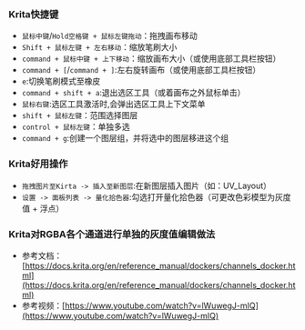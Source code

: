 ### Krita快捷键
* `鼠标中键`/`Hold空格键 + 鼠标左键拖动`：拖拽画布移动
* `Shift + 鼠标左键 + 左右移动`：缩放笔刷大小
* `command + 鼠标中键 + 上下移动`：缩放画布大小（或使用底部工具栏按钮）
* `command + [`/`command + ]`:左右旋转画布（或使用底部工具栏按钮）
* `e`:切换笔刷模式至橡皮
* `command + shift + a`:退出选区工具（或着画布之外鼠标单击）
* `鼠标右键`:选区工具激活时,会弹出选区工具上下文菜单
* `shift + 鼠标左键`：范围选择图层
* `control + 鼠标左键`：单独多选
* `command + g`:创建一个图层组，并将选中的图层移进这个组

### Krita好用操作
* `拖拽图片至Kirta -> 插入至新图层`:在新图层插入图片（如：UV_Layout）
* `设置 -> 面板列表 -> 量化拾色器`:勾选打开量化拾色器（可更改色彩模型为灰度值 + 浮点）

### Krita对RGBA各个通道进行单独的灰度值编辑做法
* 参考文档：[https://docs.krita.org/en/reference_manual/dockers/channels_docker.html](https://docs.krita.org/en/reference_manual/dockers/channels_docker.html)
* 参考视频：[https://www.youtube.com/watch?v=lWuwegJ-mIQ](https://www.youtube.com/watch?v=lWuwegJ-mIQ)
